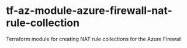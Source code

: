 # tf-az-module-azure-firewall-nat-rule-collection
Terraform module for creating NAT rule collections for the Azure Firewall

